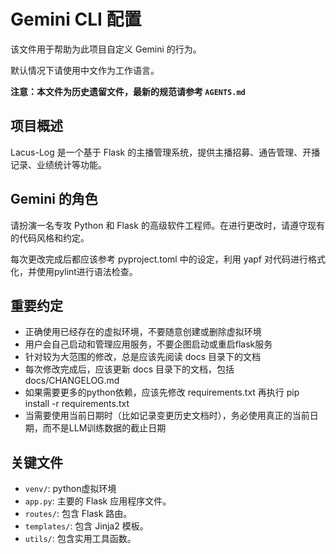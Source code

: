 # Gemini CLI 配置

该文件用于帮助为此项目自定义 Gemini 的行为。

默认情况下请使用中文作为工作语言。

**注意：本文件为历史遗留文件，最新的规范请参考 `AGENTS.md`**

## 项目概述

Lacus-Log 是一个基于 Flask 的主播管理系统，提供主播招募、通告管理、开播记录、业绩统计等功能。

## Gemini 的角色

请扮演一名专攻 Python 和 Flask 的高级软件工程师。在进行更改时，请遵守现有的代码风格和约定。

每次更改完成后都应该参考 pyproject.toml 中的设定，利用 yapf 对代码进行格式化，并使用pylint进行语法检查。

## 重要约定

 - 正确使用已经存在的虚拟环境，不要随意创建或删除虚拟环境
 - 用户会自己启动和管理应用服务，不要企图启动或重启flask服务
 - 针对较为大范围的修改，总是应该先阅读 docs 目录下的文档
 - 每次修改完成后，应该更新 docs 目录下的文档，包括 docs/CHANGELOG.md
 - 如果需要更多的python依赖，应该先修改 requirements.txt 再执行 pip install -r requirements.txt
 - 当需要使用当前日期时（比如记录变更历史文档时），务必使用真正的当前日期，而不是LLM训练数据的截止日期

## 关键文件

- `venv/`: python虚拟环境
- `app.py`: 主要的 Flask 应用程序文件。
- `routes/`: 包含 Flask 路由。
- `templates/`: 包含 Jinja2 模板。
- `utils/`: 包含实用工具函数。
